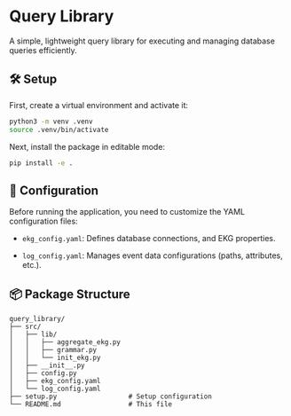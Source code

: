 # Query Library  

A simple, lightweight query library for executing and managing database queries efficiently.  

## 🛠️ Setup  

First, create a virtual environment and activate it:  

```bash
python3 -m venv .venv
source .venv/bin/activate
```

Next, install the package in editable mode:
```bash
pip install -e .
```

## 🔧 Configuration
Before running the application, you need to customize the YAML configuration files:

* `ekg_config.yaml`: Defines database connections, and EKG properties.

* `log_config.yaml`: Manages event data configurations (paths, attributes, etc.).

## 📦 Package Structure  

```
query_library/
├── src/
│   ├── lib/
│   │   ├── aggregate_ekg.py    
│   │   ├── grammar.py         
│   │   └── init_ekg.py               
│   ├── __init__.py               
│   ├── config.py
│   ├── ekg_config.yaml
│   └── log_config.yaml 
├── setup.py                  # Setup configuration
└── README.md                 # This file
```